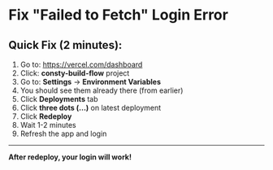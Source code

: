 # Fix "Failed to Fetch" Login Error

## Quick Fix (2 minutes):

1. Go to: https://vercel.com/dashboard
2. Click: **consty-build-flow** project
3. Go to: **Settings** → **Environment Variables**
4. You should see them already there (from earlier)
5. Click **Deployments** tab
6. Click **three dots (...)** on latest deployment
7. Click **Redeploy**
8. Wait 1-2 minutes
9. Refresh the app and login

---

**After redeploy, your login will work!**




